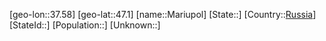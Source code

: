 ﻿---
location: [47.1,37.58]
type: City
tags:
- geo/City


SpocWebEntityId: 32302
isDeleted: false
confidential: public

---
[geo-lon::37.58]
[geo-lat::47.1]
[name::Mariupol]
[State::]
[Country::[Russia](geo/Continent/Europe/Russia.md)]
[StateId::]
[Population::]
[Unknown::]

